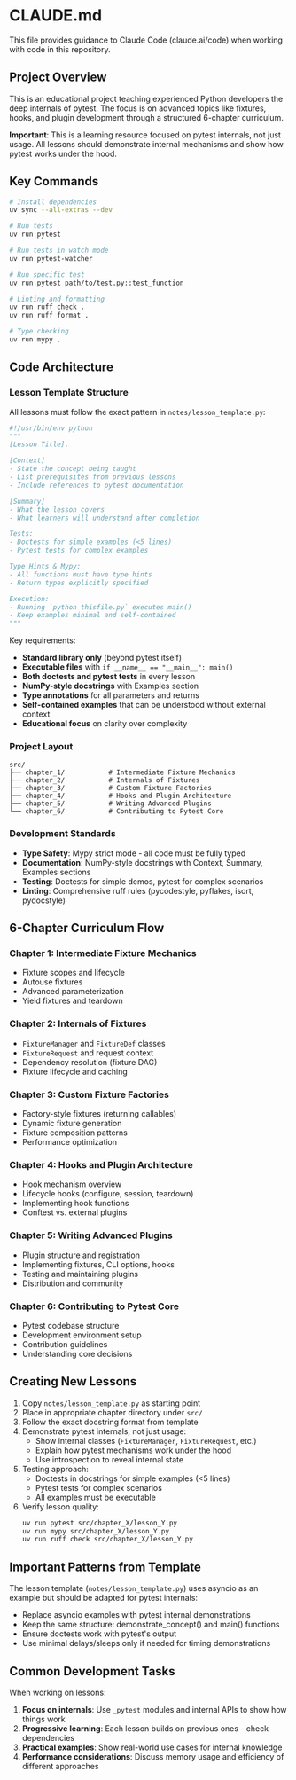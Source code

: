 # CLAUDE.md

This file provides guidance to Claude Code (claude.ai/code) when working with code in this repository.

## Project Overview

This is an educational project teaching experienced Python developers the deep internals of pytest. The focus is on advanced topics like fixtures, hooks, and plugin development through a structured 6-chapter curriculum.

**Important**: This is a learning resource focused on pytest internals, not just usage. All lessons should demonstrate internal mechanisms and show how pytest works under the hood.

## Key Commands

```bash
# Install dependencies
uv sync --all-extras --dev

# Run tests
uv run pytest

# Run tests in watch mode
uv run pytest-watcher

# Run specific test
uv run pytest path/to/test.py::test_function

# Linting and formatting
uv run ruff check .
uv run ruff format .

# Type checking
uv run mypy .
```

## Code Architecture

### Lesson Template Structure
All lessons must follow the exact pattern in `notes/lesson_template.py`:

```python
#!/usr/bin/env python
"""
[Lesson Title].

[Context]
- State the concept being taught
- List prerequisites from previous lessons
- Include references to pytest documentation

[Summary]
- What the lesson covers
- What learners will understand after completion

Tests:
- Doctests for simple examples (<5 lines)
- Pytest tests for complex examples

Type Hints & Mypy:
- All functions must have type hints
- Return types explicitly specified

Execution:
- Running `python thisfile.py` executes main()
- Keep examples minimal and self-contained
"""
```

Key requirements:
- **Standard library only** (beyond pytest itself)
- **Executable files** with `if __name__ == "__main__": main()`
- **Both doctests and pytest tests** in every lesson
- **NumPy-style docstrings** with Examples section
- **Type annotations** for all parameters and returns
- **Self-contained examples** that can be understood without external context
- **Educational focus** on clarity over complexity

### Project Layout
```
src/
├── chapter_1/           # Intermediate Fixture Mechanics
├── chapter_2/           # Internals of Fixtures
├── chapter_3/           # Custom Fixture Factories
├── chapter_4/           # Hooks and Plugin Architecture
├── chapter_5/           # Writing Advanced Plugins
└── chapter_6/           # Contributing to Pytest Core
```

### Development Standards
- **Type Safety**: Mypy strict mode - all code must be fully typed
- **Documentation**: NumPy-style docstrings with Context, Summary, Examples sections
- **Testing**: Doctests for simple demos, pytest for complex scenarios
- **Linting**: Comprehensive ruff rules (pycodestyle, pyflakes, isort, pydocstyle)

## 6-Chapter Curriculum Flow

### Chapter 1: Intermediate Fixture Mechanics
- Fixture scopes and lifecycle
- Autouse fixtures
- Advanced parameterization
- Yield fixtures and teardown

### Chapter 2: Internals of Fixtures
- `FixtureManager` and `FixtureDef` classes
- `FixtureRequest` and request context
- Dependency resolution (fixture DAG)
- Fixture lifecycle and caching

### Chapter 3: Custom Fixture Factories
- Factory-style fixtures (returning callables)
- Dynamic fixture generation
- Fixture composition patterns
- Performance optimization

### Chapter 4: Hooks and Plugin Architecture
- Hook mechanism overview
- Lifecycle hooks (configure, session, teardown)
- Implementing hook functions
- Conftest vs. external plugins

### Chapter 5: Writing Advanced Plugins
- Plugin structure and registration
- Implementing fixtures, CLI options, hooks
- Testing and maintaining plugins
- Distribution and community

### Chapter 6: Contributing to Pytest Core
- Pytest codebase structure
- Development environment setup
- Contribution guidelines
- Understanding core decisions

## Creating New Lessons

1. Copy `notes/lesson_template.py` as starting point
2. Place in appropriate chapter directory under `src/`
3. Follow the exact docstring format from template
4. Demonstrate pytest internals, not just usage:
   - Show internal classes (`FixtureManager`, `FixtureRequest`, etc.)
   - Explain how pytest mechanisms work under the hood
   - Use introspection to reveal internal state
5. Testing approach:
   - Doctests in docstrings for simple examples (<5 lines)
   - Pytest tests for complex scenarios
   - All examples must be executable
6. Verify lesson quality:
   ```bash
   uv run pytest src/chapter_X/lesson_Y.py
   uv run mypy src/chapter_X/lesson_Y.py
   uv run ruff check src/chapter_X/lesson_Y.py
   ```

## Important Patterns from Template

The lesson template (`notes/lesson_template.py`) uses asyncio as an example but should be adapted for pytest internals:
- Replace asyncio examples with pytest internal demonstrations
- Keep the same structure: demonstrate_concept() and main() functions
- Ensure doctests work with pytest's output
- Use minimal delays/sleeps only if needed for timing demonstrations

## Common Development Tasks

When working on lessons:
1. **Focus on internals**: Use `_pytest` modules and internal APIs to show how things work
2. **Progressive learning**: Each lesson builds on previous ones - check dependencies
3. **Practical examples**: Show real-world use cases for internal knowledge
4. **Performance considerations**: Discuss memory usage and efficiency of different approaches